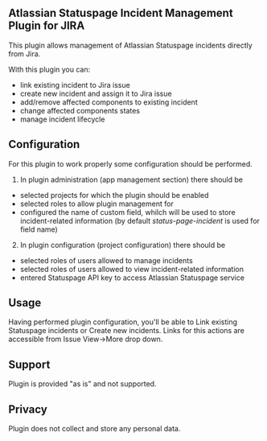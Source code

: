## Atlassian Statuspage Incident Management Plugin for JIRA

This plugin allows management of Atlassian Statuspage incidents directly from Jira.

With this plugin you can:
- link existing incident to Jira issue
- create new incident and assign it to Jira issue
- add/remove affected components to existing incident
- change affected components states
- manage incident lifecycle

## Configuration
For this plugin to work properly some configuration should be performed.

1. In plugin administration (app management section) there should be
 - selected projects for which the plugin should be enabled
 - selected roles to allow plugin management for
 - configured the name of custom field, whilch will be used to store incident-related information (by default _status-page-incident_ is used for field name)

2. In plugin configuration (project configuration) there should be
 - selected roles of users allowed to manage incidents
 - selected roles of users allowed to view incident-related information
 - entered Statuspage API key to access Atlassian Statuspage service

## Usage
Having performed plugin configuration, you'll be able to Link existing Statuspage incidents or Create new incidents.
Links for this actions are accessible from Issue View->More drop down.

## Support
Plugin is provided "as is" and not supported.

## Privacy
Plugin does not collect and store any personal data.
